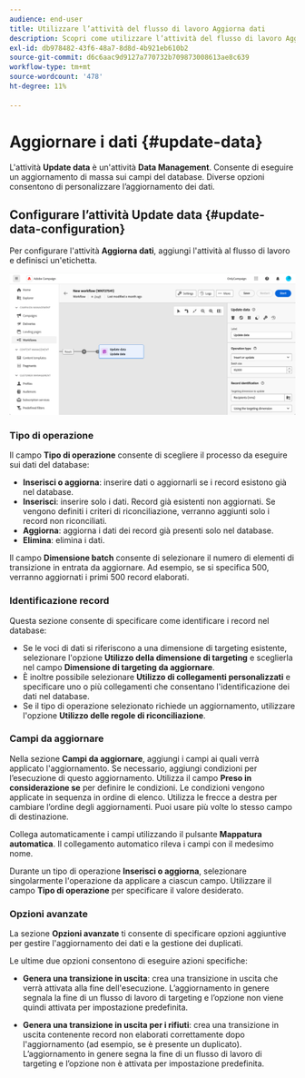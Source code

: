 ```yaml
---
audience: end-user
title: Utilizzare l’attività del flusso di lavoro Aggiorna dati
description: Scopri come utilizzare l’attività del flusso di lavoro Aggiorna dati
exl-id: db978482-43f6-48a7-8d8d-4b921eb610b2
source-git-commit: d6c6aac9d9127a770732b709873008613ae8c639
workflow-type: tm+mt
source-wordcount: '478'
ht-degree: 11%

---
```


# Aggiornare i dati {#update-data}

L&#39;attività **Update data** è un&#39;attività **Data Management**. Consente di eseguire un aggiornamento di massa sui campi del database. Diverse opzioni consentono di personalizzare l’aggiornamento dei dati.

<!--
The **Operation type** field lets you choose the process to be carried out on the data in the database. Select the first option to add data or update it if it has already been added. You can also only add data, only update data, or delete data. Select the **Update and merge collections** to select a primary record to link duplicates to, and delete those duplicates safely.

Specify how to identify the records in the database: if data relate to an existing targeting dimension, select the **Using the targeting dimension** option and select the targeting dimension and fields to update. Otherwise, specify one or more custom links to identify the data in the database, or directly use reconciliation keys.

Select the fields to update and reconciliation settings. You can use the **Auto-mapping** option to automatically identify the fields to be updated.

The **Advanced options** section lets you specify additional settings to manage data and duplicates.

Toggle the **Generate an outbound transition** option to add an outbound transition that will be activated at the end of the execution of the **Update data** activity. The update generally marks the end of a targeting workflow, and therefore the option is not activated by default.

Toggle the **Generate an outbound transition for rejects** option to add an outbound transition containing records that have not been correctly processed after the update (for example, if there is a duplicate). The update generally marks the end of a targeting workflow, and therefore the option is not activated by default.
-->

## Configurare l’attività Update data {#update-data-configuration}

Per configurare l&#39;attività **Aggiorna dati**, aggiungi l&#39;attività al flusso di lavoro e definisci un&#39;etichetta.

![Attività di aggiornamento dati flusso di lavoro](../assets/workflow-update-data.png)

### Tipo di operazione

Il campo **Tipo di operazione** consente di scegliere il processo da eseguire sui dati del database:

* **Inserisci o aggiorna**: inserire dati o aggiornarli se i record esistono già nel database.
* **Inserisci**: inserire solo i dati. Record già esistenti non aggiornati. Se vengono definiti i criteri di riconciliazione, verranno aggiunti solo i record non riconciliati.
* **Aggiorna**: aggiorna i dati dei record già presenti solo nel database.
* **Elimina**: elimina i dati.

Il campo **Dimensione batch** consente di selezionare il numero di elementi di transizione in entrata da aggiornare. Ad esempio, se si specifica 500, verranno aggiornati i primi 500 record elaborati.

### Identificazione record

Questa sezione consente di specificare come identificare i record nel database:

* Se le voci di dati si riferiscono a una dimensione di targeting esistente, selezionare l&#39;opzione **Utilizzo della dimensione di targeting** e sceglierla nel campo **Dimensione di targeting da aggiornare**.
* È inoltre possibile selezionare **Utilizzo di collegamenti personalizzati** e specificare uno o più collegamenti che consentano l&#39;identificazione dei dati nel database.
* Se il tipo di operazione selezionato richiede un aggiornamento, utilizzare l&#39;opzione **Utilizzo delle regole di riconciliazione**.

### Campi da aggiornare

Nella sezione **Campi da aggiornare**, aggiungi i campi ai quali verrà applicato l&#39;aggiornamento. Se necessario, aggiungi condizioni per l’esecuzione di questo aggiornamento. Utilizza il campo **Preso in considerazione se** per definire le condizioni. Le condizioni vengono applicate in sequenza in ordine di elenco. Utilizza le frecce a destra per cambiare l’ordine degli aggiornamenti. Puoi usare più volte lo stesso campo di destinazione.

Collega automaticamente i campi utilizzando il pulsante **Mappatura automatica**. Il collegamento automatico rileva i campi con il medesimo nome.

Durante un tipo di operazione **Inserisci o aggiorna**, selezionare singolarmente l&#39;operazione da applicare a ciascun campo. Utilizzare il campo **Tipo di operazione** per specificare il valore desiderato.

### Opzioni avanzate

La sezione **Opzioni avanzate** ti consente di specificare opzioni aggiuntive per gestire l&#39;aggiornamento dei dati e la gestione dei duplicati.

<!--
* **Disable automatic key management**
* **Disable audit**
* **Empty the destination value if the source value is empty**
* **Update all columns with matching names**
* **Ignore records which concern the same target**: only the first in the list of expressions will be considered
-->

Le ultime due opzioni consentono di eseguire azioni specifiche:

* **Genera una transizione in uscita**: crea una transizione in uscita che verrà attivata alla fine dell&#39;esecuzione. L’aggiornamento in genere segnala la fine di un flusso di lavoro di targeting e l’opzione non viene quindi attivata per impostazione predefinita.

* **Genera una transizione in uscita per i rifiuti**: crea una transizione in uscita contenente record non elaborati correttamente dopo l&#39;aggiornamento (ad esempio, se è presente un duplicato). L’aggiornamento in genere segna la fine di un flusso di lavoro di targeting e l’opzione non è attivata per impostazione predefinita.